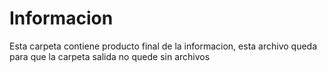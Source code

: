 # Informacion
Esta carpeta contiene producto final de la informacion, esta archivo queda para que la carpeta salida no quede sin archivos